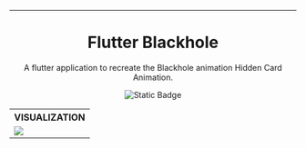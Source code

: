 <hr/>
<h1 align="center">
Flutter Blackhole
</h1>

<p align="center">
  A flutter application to recreate the Blackhole  animation Hidden Card Animation.
</p>

<p align="center">
<img alt="Static Badge" src="https://img.shields.io/badge/%20Code_Size-317kb-blue">
</p>


<table align="center">
  <tr>
    <th>VISUALIZATION</th>
  </tr>
  <tr>
    <td><img src="https://github.com/Jackfrst/flutter_black_hole/assets/60434580/07c18795-80d9-40c7-bc5e-5c431e5471e2"></td>
  </tr>
</table>
